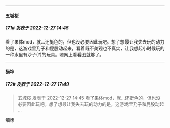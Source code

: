

*****

####  五城桜  
##### 171#       发表于 2022-12-27 14:45

看了果体mod，就…还挺色的，但也没必要因此玩吧。想了想最让我失去玩的动力的是，这游戏里乃子和屁股动起来，看着既不美观也不真实，让我想起小时候玩的一种水里有沙子(?)的玩具。嗯网上看看图就够了。



*****

####  猫坤  
##### 172#       发表于 2022-12-27 17:49

<blockquote>五城桜 发表于 2022-12-27 14:45
看了果体mod，就…还挺色的，但也没必要因此玩吧。想了想最让我失去玩的动力的是，这游戏里乃子和屁股动起 ...</blockquote>
细嗦

